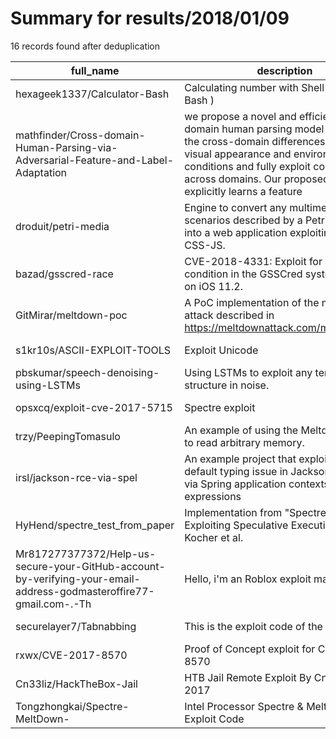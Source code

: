 
# Summary for results/2018/01/09
    
16 records found after deduplication

| full_name | description | html_url | matched_list | matched_count | pushed_at | size | stargazers_count | language | forks_count |
|--------------------------------------------------------------------------------------------------------------------|------------------------------------------------------------------------------------------------------------------------------------------------------------------------------------------------------------------------------------------------------------------|---------------------------------------------------------------------------------------------------------------------------------------|----------------------|-----------------|---------------------------|--------|--------------------|------------|---------------|
| hexageek1337/Calculator-Bash | Calculating number with Shell Script ( Bash ) | https://github.com/hexageek1337/Calculator-Bash | ['shellcode'] | 1 | 2018-01-09 23:44:11+00:00 | 16 | 1 | Shell | 0 |
| mathfinder/Cross-domain-Human-Parsing-via-Adversarial-Feature-and-Label-Adaptation | we propose a novel and efficient cross-domain human parsing model to bridge the cross-domain differences in terms of visual appearance and environment conditions and fully exploit commonalities across domains. Our proposed model explicitly learns a feature | https://github.com/mathfinder/Cross-domain-Human-Parsing-via-Adversarial-Feature-and-Label-Adaptation | ['exploit'] | 1 | 2018-01-09 08:51:29+00:00 | 23 | 12 | Python | 4 |
| droduit/petri-media | Engine to convert any multimedia scenarios described by a Petri network, into a web application exploiting HTML-CSS-JS. | https://github.com/droduit/petri-media | ['exploit'] | 1 | 2018-01-09 13:21:07+00:00 | 1401 | 0 | PHP | 0 |
| bazad/gsscred-race | CVE-2018-4331: Exploit for a race condition in the GSSCred system service on iOS 11.2. | https://github.com/bazad/gsscred-race | ['cve-2', 'exploit'] | 2 | 2018-01-09 07:23:15+00:00 | 61 | 22 | C | 5 |
| GitMirar/meltdown-poc | A PoC implementation of the meltdown attack described in https://meltdownattack.com/meltdown.pdf | https://github.com/GitMirar/meltdown-poc | ['attack poc'] | 1 | 2018-01-09 06:00:04+00:00 | 345 | 136 | C++ | 28 |
| s1kr10s/ASCII-EXPLOIT-TOOLS | Exploit Unicode | https://github.com/s1kr10s/ASCII-EXPLOIT-TOOLS | ['exploit'] | 1 | 2018-01-09 20:00:13+00:00 | 681 | 1 | Python | 3 |
| pbskumar/speech-denoising-using-LSTMs | Using LSTMs to exploit any temporal structure in noise. | https://github.com/pbskumar/speech-denoising-using-LSTMs | ['exploit'] | 1 | 2018-01-09 02:28:26+00:00 | 330 | 2 | Python | 2 |
| opsxcq/exploit-cve-2017-5715 | Spectre exploit | https://github.com/opsxcq/exploit-cve-2017-5715 | ['cve-2', 'exploit'] | 2 | 2018-01-09 22:27:25+00:00 | 639 | 53 | C | 19 |
| trzy/PeepingTomasulo | An example of using the Meltdown exploit to read arbitrary memory. | https://github.com/trzy/PeepingTomasulo | ['exploit'] | 1 | 2018-01-09 15:30:43+00:00 | 6 | 0 | C | 0 |
| irsl/jackson-rce-via-spel | An example project that exploits the default typing issue in Jackson-databind via Spring application contexts and expressions | https://github.com/irsl/jackson-rce-via-spel | ['exploit', 'rce'] | 2 | 2018-01-09 08:14:04+00:00 | 19 | 112 | Java | 65 |
| HyHend/spectre_test_from_paper | Implementation from "Spectre Attacks: Exploiting Speculative Execution." by Kocher et al. | https://github.com/HyHend/spectre_test_from_paper | ['exploit'] | 1 | 2018-01-09 11:42:02+00:00 | 1378 | 1 | C | 0 |
| Mr817277377372/Help-us-secure-your-GitHub-account-by-verifying-your-email-address-godmasteroffire77-gmail.com-.-Th | Hello, i'm an Roblox exploit maker. | https://github.com/Mr817277377372/Help-us-secure-your-GitHub-account-by-verifying-your-email-address-godmasteroffire77-gmail.com-.-Th | ['exploit'] | 1 | 2018-01-09 13:22:53+00:00 | 0 | 0 | | 0 |
| securelayer7/Tabnabbing | This is the exploit code of the Tabnabbing | https://github.com/securelayer7/Tabnabbing | ['exploit'] | 1 | 2018-01-09 14:38:26+00:00 | 6 | 3 | HTML | 2 |
| rxwx/CVE-2017-8570 | Proof of Concept exploit for CVE-2017-8570 | https://github.com/rxwx/CVE-2017-8570 | ['cve-2', 'exploit'] | 2 | 2018-01-09 19:23:43+00:00 | 4 | 177 | Python | 103 |
| Cn33liz/HackTheBox-Jail | HTB Jail Remote Exploit By Cneeliz - 2017 | https://github.com/Cn33liz/HackTheBox-Jail | ['exploit'] | 1 | 2018-01-09 19:35:46+00:00 | 2 | 14 | Python | 9 |
| Tongzhongkai/Spectre-MeltDown- | Intel Processor Spectre & Meltdown Exploit Code | https://github.com/Tongzhongkai/Spectre-MeltDown- | ['exploit'] | 1 | 2018-01-09 18:38:04+00:00 | 54 | 0 | | 0 |
